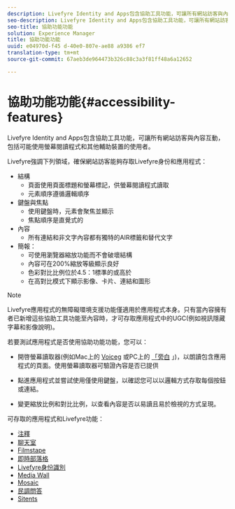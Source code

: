 ```yaml
---
description: Livefyre Identity and Apps包含協助工具功能，可讓所有網站訪客與內容互動，包括可能使用螢幕閱讀程式和其他輔助裝置的使用者。
seo-description: Livefyre Identity and Apps包含協助工具功能，可讓所有網站訪客與內容互動，包括可能使用螢幕閱讀程式和其他輔助裝置的使用者。
seo-title: 協助功能功能
solution: Experience Manager
title: 協助功能功能
uuid: e04970d-f45 d-40e0-807e-ae88 a9386 ef7
translation-type: tm+mt
source-git-commit: 67aeb3de964473b326c88c3a3f81ff48a6a12652

---
```



# 協助功能功能{#accessibility-features}

Livefyre Identity and Apps包含協助工具功能，可讓所有網站訪客與內容互動，包括可能使用螢幕閱讀程式和其他輔助裝置的使用者。

Livefyre強調下列領域，確保網站訪客能夠存取Livefyre身份和應用程式：

* 結構
   * 頁面使用頁面標題和螢幕標記，供螢幕閱讀程式讀取
   * 元素順序遵循邏輯順序
* 鍵盤與焦點
   * 使用鍵盤時，元素會聚焦並顯示
   * 焦點順序是直覺式的
* 內容
   * 所有連結和非文字內容都有獨特的AIR標籤和替代文字
* 簡報：
   * 可使用瀏覽器縮放功能而不會破壞結構
   * 內容可在200%縮放等級顯示良好
   * 色彩對比比例位於4.5：1標準的或高於
   * 在高對比模式下顯示影像、卡片、連結和圖形

>[!NOTE]
>
>Livefyre應用程式的無障礙環境支援功能僅適用於應用程式本身。只有當內容擁有者已新增這些協助工具功能至內容時，才可存取應用程式中的UGC(例如視訊隱藏字幕和影像說明)。

若要測試應用程式是否使用協助功能功能，您可以：

* 開啓螢幕讀取器(例如Mac上的 [Voiceg](https://www.apple.com/accessibility/mac/vision/) 或PC上的 [「旁白](https://www.microsoft.com/en-us/accessibility/windows) 」)，以朗讀包含應用程式的頁面。使用螢幕讀取器可驗證內容是否已提供

* 點進應用程式並嘗試使用僅使用鍵盤，以確認您可以以邏輯方式存取每個按鈕或連結。
* 變更縮放比例和對比比例，以查看內容是否以易讀且易於檢視的方式呈現。

可存取的應用程式和Livefyre功能：

* [注釋](/help/using/c-about-apps/c-comments/c-comments.md)
* [聊天室](../c-about-apps/c-chat-app/c-chat-app.md#c_chat_app)
* [Filmstape](../c-about-apps/c-filmstrip-app/c-filmstrip-app.md#concept_jpc_n2j_jbb)
* [即時部落格](../c-about-apps/c-liveblog-app/c-liveblog-app.md#c_liveblog_app)
* [Livefyre身份識別](/help/implementation/t-about-identity-integration/t-about-identity-integration.md)
* [Media Wall](../c-about-apps/c-media-wall-app/c-media-wall-app.md#c_media_wall_app)
* [Mosaic](../c-about-apps/c-mosaic-app/c-mosaic-app.md#c_mosaic_app)
* [民調問答](../c-about-apps/c-polls-app/c-polls-app.md#c_polls_app)
* [Sitents](../c-about-apps/c-sidenotes-app/c-sidenotes-app.md#c_sidenotes_app)

